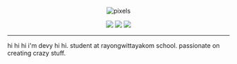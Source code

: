 <div align="center">
  
![pixels](https://user-images.githubusercontent.com/60780448/227735801-8cdf2307-d03b-4b34-95a3-4665194a7b05.gif)
  
  <a href="https://devpixels.xyz/"><img src="https://user-images.githubusercontent.com/60780448/227756393-40cc7585-def3-4563-80e1-7eb179507a9f.png"></a>
  <a href="https://www.youtube.com/@devpx"><img src="https://user-images.githubusercontent.com/60780448/227756391-67804464-a8c7-4e53-8689-eb23d84c2500.png"></a>
  <a href="https://discord.gg/EzcWp2KxTr"><img src="https://user-images.githubusercontent.com/60780448/227756394-0d1a1a1b-c235-4e44-a5a4-3c85d1842de4.png"></a>
  
 </div align="center">
 
 <hr>

hi hi hi i'm devy hi hi. student at rayongwittayakom school. passionate on creating crazy stuff.
